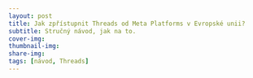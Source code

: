 ```yaml
---
layout: post
title: Jak zpřístupnit Threads od Meta Platforms v Evropské unii?
subtitle: Stručný návod, jak na to.
cover-img: 
thumbnail-img: 
share-img: 
tags: [návod, Threads]
---
```

